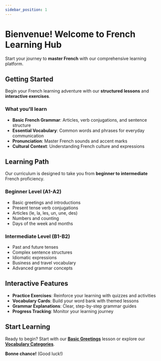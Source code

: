 ```yaml
---
sidebar_position: 1
---
```


# Bienvenue! Welcome to French Learning Hub

Start your journey to **master French** with our comprehensive learning platform.

## Getting Started

Begin your French learning adventure with our **structured lessons** and **interactive exercises**.

### What you'll learn

- **Basic French Grammar**: Articles, verb conjugations, and sentence structure
- **Essential Vocabulary**: Common words and phrases for everyday communication
- **Pronunciation**: Master French sounds and accent marks
- **Cultural Context**: Understanding French culture and expressions

## Learning Path

Our curriculum is designed to take you from **beginner to intermediate** French proficiency.

### Beginner Level (A1-A2)

- Basic greetings and introductions
- Present tense verb conjugations
- Articles (le, la, les, un, une, des)
- Numbers and counting
- Days of the week and months

### Intermediate Level (B1-B2)

- Past and future tenses
- Complex sentence structures
- Idiomatic expressions
- Business and travel vocabulary
- Advanced grammar concepts

## Interactive Features

- **Practice Exercises**: Reinforce your learning with quizzes and activities
- **Vocabulary Cards**: Build your word bank with themed lessons
- **Grammar Explanations**: Clear, step-by-step grammar guides
- **Progress Tracking**: Monitor your learning journey

## Start Learning

Ready to begin? Start with our **[Basic Greetings](/docs/tutorial-basics/create-a-document)** lesson or explore our **[Vocabulary Categories](/docs/tutorial-basics/create-a-page)**.

**Bonne chance!** (Good luck!)
